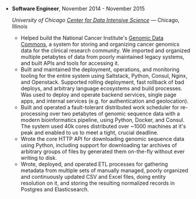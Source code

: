 - **Software Engineer**, November 2014 - November 2015

    *University of Chicago
     [Center for Data Intensive Science](http://cdis.uchicago.edu/)* —
     Chicago,
     Illinois

    - Helped build the National Cancer Institute's [Genomic Data
      Commons](https://www.nih.gov/news-events/news-releases/newly-launched-genomic-data-commons-facilitate-data-clinical-information-sharing),
      a system for storing and organizing cancer genomics data for the
      clinical research community. We imported and organized multiple
      petabytes of data from poorly maintained legacy systems, and
      built APIs and tools for accessing it.
    - Built and maintained the deployment, operations, and monitoring
      tooling for the entire system using Saltstack, Python, Consul,
      Nginx, and Openstack. Supported rolling deployment, fast
      rollback of bad deploys, and arbitrary language ecosystems and
      build processes. Was used to deploy and operate backend
      services, single page apps, and internal services (e.g. for
      authentication and geolocation).
    - Built and operated a fault-tolerant distributed work scheduler
      for re-processing over two petabytes of genomic sequence data
      with a modern bioinformatics pipeline, using Python, Docker, and
      Consul. The system used 40k cores distributed over ~1000
      machines at it's peak and enabled to us to meet a tight, crucial
      deadline.
    - Wrote the core HTTP API for downloading genomic sequence data
      using Python, including support for downloading tar archives of
      arbitrary groups of files by generated them on-the-fly without
      ever writing to disk.
    - Wrote, deployed, and operated ETL processes for gathering
      metadata from multiple sets of manually managed, poorly
      organized and continuously updated CSV and Excel files, doing
      entity resolution on it, and storing the resulting normalized
      records in Postgres and Elasticsearch.
